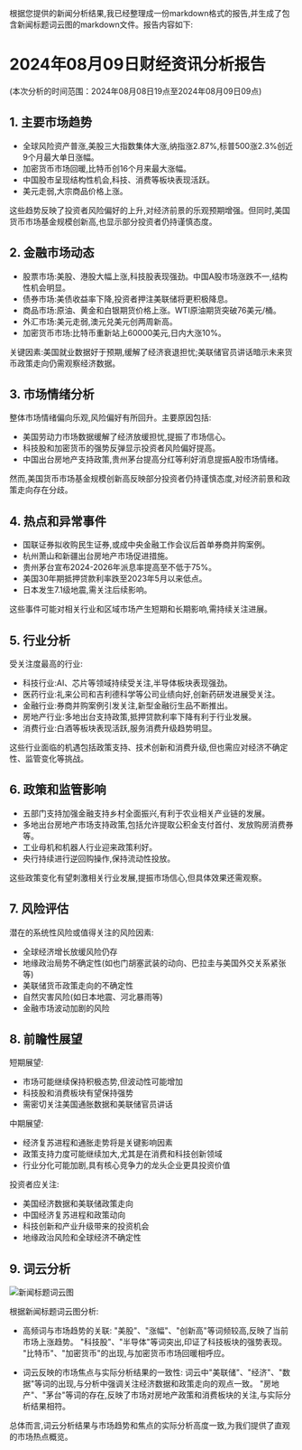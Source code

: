 根据您提供的新闻分析结果,我已经整理成一份markdown格式的报告,并生成了包含新闻标题词云图的markdown文件。报告内容如下:

# 2024年08月09日财经资讯分析报告

(本次分析的时间范围：2024年08月08日19点至2024年08月09日09点)

## 1. 主要市场趋势

- 全球风险资产普涨,美股三大指数集体大涨,纳指涨2.87%,标普500涨2.3%创近9个月最大单日涨幅。
- 加密货币市场回暖,比特币创16个月来最大涨幅。
- 中国股市呈现结构性机会,科技、消费等板块表现活跃。
- 美元走弱,大宗商品价格上涨。

这些趋势反映了投资者风险偏好的上升,对经济前景的乐观预期增强。但同时,美国货币市场基金规模创新高,也显示部分投资者仍持谨慎态度。

## 2. 金融市场动态

- 股票市场:美股、港股大幅上涨,科技股表现强劲。中国A股市场涨跌不一,结构性机会明显。
- 债券市场:美债收益率下降,投资者押注美联储将更积极降息。
- 商品市场:原油、黄金和白银期货价格上涨。WTI原油期货突破76美元/桶。
- 外汇市场:美元走弱,澳元兑美元创两周新高。
- 加密货币市场:比特币重新站上60000美元,日内大涨10%。

关键因素:美国就业数据好于预期,缓解了经济衰退担忧;美联储官员讲话暗示未来货币政策走向仍需观察经济数据。

## 3. 市场情绪分析

整体市场情绪偏向乐观,风险偏好有所回升。主要原因包括:

- 美国劳动力市场数据缓解了经济放缓担忧,提振了市场信心。
- 科技股和加密货币的强势反弹显示投资者风险偏好提高。
- 中国出台房地产支持政策,贵州茅台提高分红等利好消息提振A股市场情绪。

然而,美国货币市场基金规模创新高反映部分投资者仍持谨慎态度,对经济前景和政策走向存在分歧。

## 4. 热点和异常事件

- 国联证券拟收购民生证券,或成中央金融工作会议后首单券商并购案例。
- 杭州萧山和新疆出台房地产市场促进措施。
- 贵州茅台宣布2024-2026年派息率提高至不低于75%。
- 美国30年期抵押贷款利率跌至2023年5月以来低点。
- 日本发生7.1级地震,需关注后续影响。

这些事件可能对相关行业和区域市场产生短期和长期影响,需持续关注进展。

## 5. 行业分析

受关注度最高的行业:

- 科技行业:AI、芯片等领域持续受关注,半导体板块表现强劲。
- 医药行业:礼来公司和吉利德科学等公司业绩向好,创新药研发进展受关注。
- 金融行业:券商并购案例引发关注,新型金融衍生品不断推出。
- 房地产行业:多地出台支持政策,抵押贷款利率下降有利于行业发展。
- 消费行业:白酒等板块表现活跃,服务消费升级趋势明显。

这些行业面临的机遇包括政策支持、技术创新和消费升级,但也需应对经济不确定性、监管变化等挑战。

## 6. 政策和监管影响

- 五部门支持加强金融支持乡村全面振兴,有利于农业相关产业链的发展。
- 多地出台房地产市场支持政策,包括允许提取公积金支付首付、发放购房消费券等。
- 工业母机和机器人行业迎来政策利好。
- 央行持续进行逆回购操作,保持流动性投放。

这些政策变化有望刺激相关行业发展,提振市场信心,但具体效果还需观察。

## 7. 风险评估

潜在的系统性风险或值得关注的风险因素:

- 全球经济增长放缓风险仍存
- 地缘政治局势不确定性(如也门胡塞武装的动向、巴拉圭与美国外交关系紧张等)
- 美联储货币政策走向的不确定性
- 自然灾害风险(如日本地震、河北暴雨等)
- 金融市场波动加剧的风险

## 8. 前瞻性展望

短期展望:
- 市场可能继续保持积极态势,但波动性可能增加
- 科技股和消费板块有望保持强势
- 需密切关注美国通胀数据和美联储官员讲话

中期展望:
- 经济复苏进程和通胀走势将是关键影响因素
- 政策支持力度可能继续加大,尤其是在消费和科技创新领域
- 行业分化可能加剧,具有核心竞争力的龙头企业更具投资价值

投资者应关注:
- 美国经济数据和美联储政策走向
- 中国经济复苏进程和政策动向
- 科技创新和产业升级带来的投资机会
- 地缘政治风险和全球经济不确定性

## 9. 词云分析

![新闻标题词云图](output/027c09ce-1ee1-43eb-8c94-07b2e2cf4ede.png)

根据新闻标题词云图分析:

- 高频词与市场趋势的关联:
  "美股"、"涨幅"、"创新高"等词频较高,反映了当前市场上涨趋势。
  "科技股"、"半导体"等词突出,印证了科技板块的强势表现。
  "比特币"、"加密货币"的出现,与加密货币市场回暖相呼应。

- 词云反映的市场焦点与实际分析结果的一致性:
  词云中"美联储"、"经济"、"数据"等词的出现,与分析中强调关注经济数据和政策走向的观点一致。
  "房地产"、"茅台"等词的存在,反映了市场对房地产政策和消费板块的关注,与实际分析结果相符。

总体而言,词云分析结果与市场趋势和焦点的实际分析高度一致,为我们提供了直观的市场热点概览。